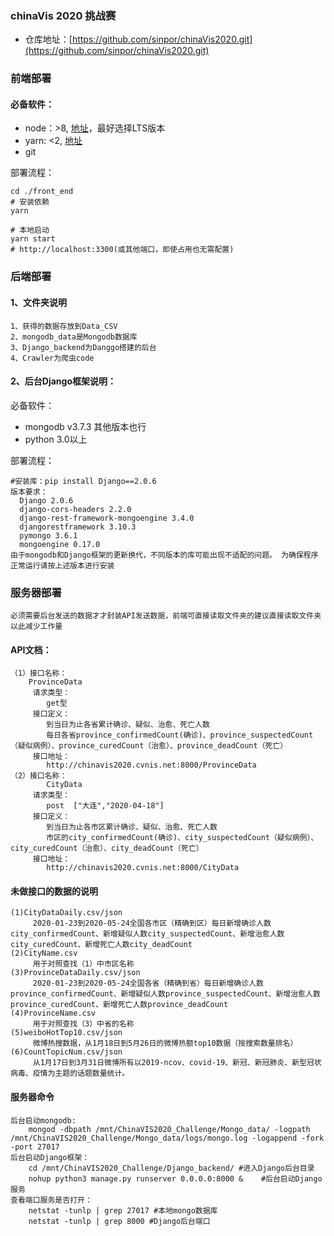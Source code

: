 ### chinaVis 2020 挑战赛

- 仓库地址：[https://github.com/sinpor/chinaVis2020.git](https://github.com/sinpor/chinaVis2020.git)

### 前端部署

#### 必备软件：

- node：>8, [地址](https://nodejs.org/zh-cn/)，最好选择LTS版本
- yarn: <2, [地址](https://classic.yarnpkg.com/en/docs/install)
- git

部署流程：

``` shell
cd ./front_end
# 安装依赖
yarn

# 本地启动
yarn start
# http://localhost:3300(或其他端口，即使占用也无需配置)
```
### 后端部署

#### 1、文件夹说明
```
1、获得的数据存放到Data_CSV 
2、mongodb_data是Mongodb数据库
3、Django_backend为Danggo搭建的后台
4、Crawler为爬虫code
```
#### 2、后台Django框架说明：
必备软件：
- mongodb v3.7.3 其他版本也行
- python 3.0以上

部署流程：
``` 下载完成后按以下版本安装python库
#安装库：pip install Django==2.0.6
版本要求：
  Django 2.0.6 
  django-cors-headers 2.2.0 
  django-rest-framework-mongoengine 3.4.0 
  djangorestframework 3.10.3 
  pymongo 3.6.1 
  mongoengine 0.17.0 
由于mongodb和Django框架的更新换代，不同版本的库可能出现不适配的问题。 为确保程序正常运行请按上述版本进行安装
```
### 服务器部署
```必须需要后台发送的数据才才封装API发送数据，前端可直接读取文件夹的建议直接读取文件夹以此减少工作量```
#### API文档：
	（1）接口名称：
		ProvinceData
	     请求类型：
	        get型
	     接口定义：
	        到当日为止各省累计确诊、疑似、治愈、死亡人数
	        每日各省province_confirmedCount(确诊)、province_suspectedCount（疑似病例）、province_curedCount（治愈）、province_deadCount（死亡）
	     接口地址：
	        http://chinavis2020.cvnis.net:8000/ProvinceData
	（2）接口名称：
	        CityData
	     请求类型：
	        post  ["大连","2020-04-18"]
	     接口定义：
	     	到当日为止各市区累计确诊、疑似、治愈、死亡人数
	        市区的city_confirmedCount(确诊)、city_suspectedCount（疑似病例）、city_curedCount（治愈）、city_deadCount（死亡）
	     接口地址：
	        http://chinavis2020.cvnis.net:8000/CityData
#### 未做接口的数据的说明
	(1)CityDataDaily.csv/json
	     2020-01-23到2020-05-24全国各市区（精确到区）每日新增确诊人数city_confirmedCount、新增疑似人数city_suspectedCount、新增治愈人数city_curedCount、新增死亡人数city_deadCount
	(2)CityName.csv
	     用于对照查找（1）中市区名称
	(3)ProvinceDataDaily.csv/json
	     2020-01-23到2020-05-24全国各省（精确到省）每日新增确诊人数province_confirmedCount、新增疑似人数province_suspectedCount、新增治愈人数province_curedCount、新增死亡人数province_deadCount
	(4)ProvinceName.csv
	     用于对照查找（3）中省的名称
	(5)weiboHotTop10.csv/json
	     微博热搜数据，从1月18日到5月26日的微博热额top10数据（按搜索数量排名）
	(6)CountTopicNum.csv/json
	     从1月17日到3月31日微博所有以2019-ncov、covid-19、新冠、新冠肺炎、新型冠状病毒、疫情为主题的话题数量统计。
	     
#### 服务器命令
```
后台启动mongodb:
	mongod -dbpath /mnt/ChinaVIS2020_Challenge/Mongo_data/ -logpath /mnt/ChinaVIS2020_Challenge/Mongo_data/logs/mongo.log -logappend -fork -port 27017
后台启动Django框架：
	cd /mnt/ChinaVIS2020_Challenge/Django_backend/ #进入Django后台目录
	nohup python3 manage.py runserver 0.0.0.0:8000 &    #后台启动Django服务
查看端口服务是否打开：
	netstat -tunlp | grep 27017 #本地mongo数据库
	netstat -tunlp | grep 8000 #Django后台端口
```
